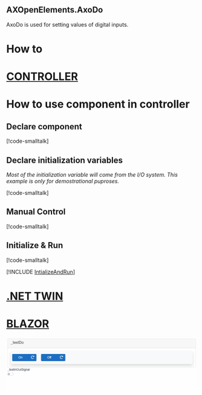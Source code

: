 ## AXOpenElements.AxoDo

AxoDo is used for setting values of digital inputs.

# How to

# [CONTROLLER](#tab/controller)

# How to use component in controller

## Declare component

[!code-smalltalk[](../app/src/Documentation/DocumentationContext.st?name=AxoDoDeclaration)]

## Declare initialization variables

*Most of the initialization variable will come from the I/O system. This example is only for demostrational puproses.*

[!code-smalltalk[](../app/src/Documentation/DocumentationContext.st?name=AxoDoInitializationArgumentsDeclaration)]

## Manual Control

[!code-smalltalk[](../app/src/Documentation/DocumentationContext.st?name=AxoDoManualControl)]

## Initialize & Run

[!code-smalltalk[](../app/src/Documentation/DocumentationContext.st?name=AxoDoInitialization)]

[!INCLUDE [IntializeAndRun](../../../docfx/articles/notes/CYCLIC_UPDATE_NOTICE.md)]

# [.NET TWIN](#tab/twin)



# [BLAZOR](#tab/blazor)

![AxoDo](assets/axodo.gif)